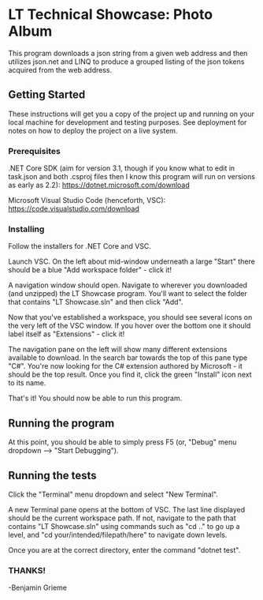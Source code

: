 # LT Technical Showcase: Photo Album

This program downloads a json string from a given web address and then utilizes json.net and LINQ to produce a grouped listing of the json tokens acquired from the web address.

## Getting Started

These instructions will get you a copy of the project up and running on your local machine for development and testing purposes. See deployment for notes on how to deploy the project on a live system.

### Prerequisites

.NET Core SDK (aim for version 3.1, though if you know what to edit in task.json and both .csproj files then I know this program will run on versions as early as 2.2): https://dotnet.microsoft.com/download 

Microsoft Visual Studio Code (henceforth, VSC): https://code.visualstudio.com/download

### Installing

Follow the installers for .NET Core and VSC.

Launch VSC. On the left about mid-window underneath a large "Start" there should be a blue "Add workspace folder" - click it!

A navigation window should open. Navigate to wherever you downloaded (and unzipped) the LT Showcase program. You'll want to select the folder that contains "LT Showcase.sln" and then click "Add".

Now that you've established a workspace, you should see several icons on the very left of the VSC window. If you hover over the bottom one it should label itself as "Extensions" - click it!

The navigation pane on the left will show many different extensions available to download. In the search bar towards the top of this pane type "C#". You're now looking for the C# extension authored by Microsoft - it should be the top result. Once you find it, click the green "Install" icon next to its name.

That's it! You should now be able to run this program.

## Running the program

At this point, you should be able to simply press F5 (or, "Debug" menu dropdown --> "Start Debugging").

## Running the tests

Click the "Terminal" menu dropdown and select "New Terminal".

A new Terminal pane opens at the bottom of VSC. The last line displayed should be the current workspace path. If not, navigate to the path that contains "LT Showcase.sln" using commands such as "cd .." to go up a level, and "cd your/intended/filepath/here" to navigate down levels.

Once you are at the correct directory, enter the command "dotnet test".

### THANKS!

-Benjamin Grieme
